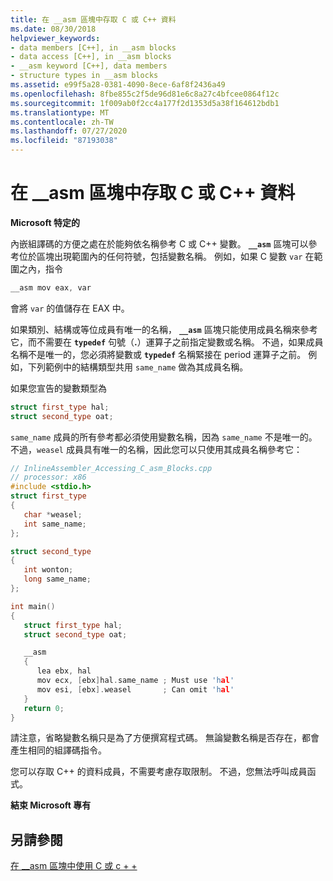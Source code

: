 ```yaml
---
title: 在 __asm 區塊中存取 C 或 C++ 資料
ms.date: 08/30/2018
helpviewer_keywords:
- data members [C++], in __asm blocks
- data access [C++], in __asm blocks
- __asm keyword [C++], data members
- structure types in __asm blocks
ms.assetid: e99f5a28-0381-4090-8ece-6af8f2436a49
ms.openlocfilehash: 8fbe855c2f5de96d81e6c8a27c4bfcee0864f12c
ms.sourcegitcommit: 1f009ab0f2cc4a177f2d1353d5a38f164612bdb1
ms.translationtype: MT
ms.contentlocale: zh-TW
ms.lasthandoff: 07/27/2020
ms.locfileid: "87193038"
---
```

# <a name="accessing-c-or-c-data-in-__asm-blocks"></a>在 __asm 區塊中存取 C 或 C++ 資料

**Microsoft 特定的**

內嵌組譯碼的方便之處在於能夠依名稱參考 C 或 C++ 變數。 **`__asm`** 區塊可以參考位於區塊出現範圍內的任何符號，包括變數名稱。 例如，如果 C 變數 `var` 在範圍之內，指令

```cpp
__asm mov eax, var
```

會將 `var` 的值儲存在 EAX 中。

如果類別、結構或等位成員有唯一的名稱， **`__asm`** 區塊只能使用成員名稱來參考它，而不需要在 **`typedef`** 句號（**.**）運算子之前指定變數或名稱。 不過，如果成員名稱不是唯一的，您必須將變數或 **`typedef`** 名稱緊接在 period 運算子之前。 例如，下列範例中的結構類型共用 `same_name` 做為其成員名稱。

如果您宣告的變數類型為

```cpp
struct first_type hal;
struct second_type oat;
```

`same_name` 成員的所有參考都必須使用變數名稱，因為 `same_name` 不是唯一的。 不過，`weasel` 成員具有唯一的名稱，因此您可以只使用其成員名稱參考它：

```cpp
// InlineAssembler_Accessing_C_asm_Blocks.cpp
// processor: x86
#include <stdio.h>
struct first_type
{
   char *weasel;
   int same_name;
};

struct second_type
{
   int wonton;
   long same_name;
};

int main()
{
   struct first_type hal;
   struct second_type oat;

   __asm
   {
      lea ebx, hal
      mov ecx, [ebx]hal.same_name ; Must use 'hal'
      mov esi, [ebx].weasel       ; Can omit 'hal'
   }
   return 0;
}
```

請注意，省略變數名稱只是為了方便撰寫程式碼。 無論變數名稱是否存在，都會產生相同的組譯碼指令。

您可以存取 C++ 的資料成員，不需要考慮存取限制。 不過，您無法呼叫成員函式。

**結束 Microsoft 專有**

## <a name="see-also"></a>另請參閱

[在 __asm 區塊中使用 C 或 c + +](../../assembler/inline/using-c-or-cpp-in-asm-blocks.md)<br/>
